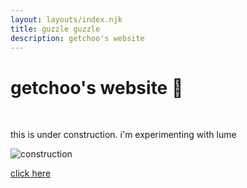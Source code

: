 ```yaml
---
layout: layouts/index.njk
title: guzzle guzzle
description: getchoo's website
---
```


<script type="module" src="/js/chrisApp.js"></script>
<h1 id="indexHeader"><b>getchoo's website 🦕</b></h1>

<br />

this is under construction. i'm experimenting with lume

![construction](/imgs/gifs/obras.gif)

[click here](/lul/)
